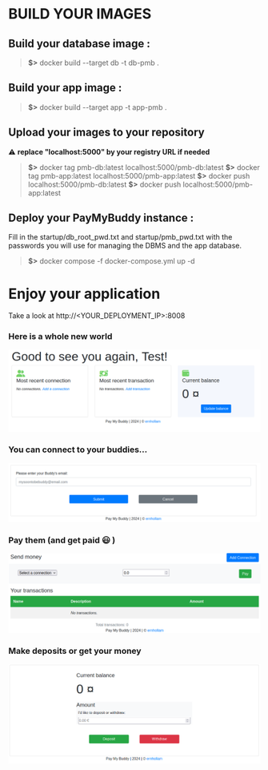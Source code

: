 # BUILD YOUR IMAGES
## Build your database image :
> **$>** docker build --target db -t db-pmb .

## Build your app image :
> **$>** docker build --target app -t app-pmb .

## Upload your images to your repository
:warning: **replace "localhost:5000" by your registry URL if needed**

> **$>** docker tag pmb-db:latest localhost:5000/pmb-db:latest
**\$>** docker tag pmb-app:latest localhost:5000/pmb-app:latest
**\$>** docker push localhost:5000/pmb-db:latest
**\$>** docker push localhost:5000/pmb-app:latest

## Deploy your PayMyBuddy instance :
Fill in the startup/db_root_pwd.txt and startup/pmb_pwd.txt with the passwords you will use for managing the DBMS and the app database.
> **$>**  docker compose -f docker-compose.yml up -d

# Enjoy your application
Take a look at http://<YOUR_DEPLOYMENT_IP>:8008
### Here is a whole new world
![Home](images/pmb_home.png)
### You can connect to your buddies...
![Connection](images/pmb_connect.png)
### Pay them (and get paid :smiley: )
![Transaction](images/pmb_transaction.png)
### Make deposits or get your money
![Balance](images/pmb_balance.png)